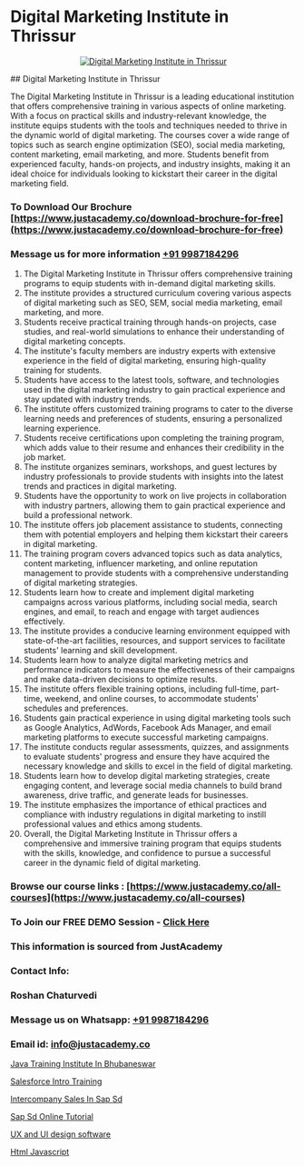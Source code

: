 # Digital Marketing Institute in Thrissur

<p align="center">
  <a href="https://justacademy.co/course-detail/digital-marketing">
    <img src="https://justacademy.co/storage2/course_image/1676636720_course_image.webp" alt="Digital Marketing Institute in Thrissur">
  </a>
</p>
## Digital Marketing Institute in Thrissur

The Digital Marketing Institute in Thrissur is a leading educational institution that offers comprehensive training in various aspects of online marketing. With a focus on practical skills and industry-relevant knowledge, the institute equips students with the tools and techniques needed to thrive in the dynamic world of digital marketing. The courses cover a wide range of topics such as search engine optimization (SEO), social media marketing, content marketing, email marketing, and more. Students benefit from experienced faculty, hands-on projects, and industry insights, making it an ideal choice for individuals looking to kickstart their career in the digital marketing field.
### To Download Our Brochure [https://www.justacademy.co/download-brochure-for-free](https://www.justacademy.co/download-brochure-for-free)
### Message us for more information [+91 9987184296](https://api.whatsapp.com/send?phone=919987184296)
1) The Digital Marketing Institute in Thrissur offers comprehensive training programs to equip students with in-demand digital marketing skills.
2) The institute provides a structured curriculum covering various aspects of digital marketing such as SEO, SEM, social media marketing, email marketing, and more.
3) Students receive practical training through hands-on projects, case studies, and real-world simulations to enhance their understanding of digital marketing concepts.
4) The institute's faculty members are industry experts with extensive experience in the field of digital marketing, ensuring high-quality training for students.
5) Students have access to the latest tools, software, and technologies used in the digital marketing industry to gain practical experience and stay updated with industry trends.
6) The institute offers customized training programs to cater to the diverse learning needs and preferences of students, ensuring a personalized learning experience.
7) Students receive certifications upon completing the training program, which adds value to their resume and enhances their credibility in the job market.
8) The institute organizes seminars, workshops, and guest lectures by industry professionals to provide students with insights into the latest trends and practices in digital marketing.
9) Students have the opportunity to work on live projects in collaboration with industry partners, allowing them to gain practical experience and build a professional network.
10) The institute offers job placement assistance to students, connecting them with potential employers and helping them kickstart their careers in digital marketing.
11) The training program covers advanced topics such as data analytics, content marketing, influencer marketing, and online reputation management to provide students with a comprehensive understanding of digital marketing strategies.
12) Students learn how to create and implement digital marketing campaigns across various platforms, including social media, search engines, and email, to reach and engage with target audiences effectively.
13) The institute provides a conducive learning environment equipped with state-of-the-art facilities, resources, and support services to facilitate students' learning and skill development.
14) Students learn how to analyze digital marketing metrics and performance indicators to measure the effectiveness of their campaigns and make data-driven decisions to optimize results.
15) The institute offers flexible training options, including full-time, part-time, weekend, and online courses, to accommodate students' schedules and preferences.
16) Students gain practical experience in using digital marketing tools such as Google Analytics, AdWords, Facebook Ads Manager, and email marketing platforms to execute successful marketing campaigns.
17) The institute conducts regular assessments, quizzes, and assignments to evaluate students' progress and ensure they have acquired the necessary knowledge and skills to excel in the field of digital marketing.
18) Students learn how to develop digital marketing strategies, create engaging content, and leverage social media channels to build brand awareness, drive traffic, and generate leads for businesses.
19) The institute emphasizes the importance of ethical practices and compliance with industry regulations in digital marketing to instill professional values and ethics among students.
20) Overall, the Digital Marketing Institute in Thrissur offers a comprehensive and immersive training program that equips students with the skills, knowledge, and confidence to pursue a successful career in the dynamic field of digital marketing.

### Browse our course links : [https://www.justacademy.co/all-courses](https://www.justacademy.co/all-courses) 
### To Join our FREE DEMO Session - [Click Here](https://www.justacademy.co/register-for-course-demo)


### This information is sourced from JustAcademy
### Contact Info:
### Roshan Chaturvedi
### Message us on Whatsapp: [+91 9987184296](https://api.whatsapp.com/send?phone=919987184296)
### Email id: [info@justacademy.co](mailto:info@justacademy.co)
                
[Java Training Institute In Bhubaneswar](https://www.linkedin.com/pulse/java-training-institute-bhubaneswar-justacademy-ahmedabad-ftuze?trackingId=JUyZIu%2F12NvpyEfQ2kXtbA%3D%3D&lipi=urn%3Ali%3Apage%3Ad_flagship3_company_admin%3BBLvwE5WSQ1yNRcYM20AJ%2Fw%3D%3D)

[Salesforce Intro Training](https://www.linkedin.com/pulse/salesforce-intro-training-justacademy-bay-area-ha1dc?trackingId=CO0%2BjFpvqYi9eijPuguKwg%3D%3D&lipi=urn%3Ali%3Apage%3Ad_flagship3_company_admin%3BUI98nTeyST%2B7oemIDF0TUQ%3D%3D)

[Intercompany Sales In Sap Sd](https://medium.com/@akanshapatil/intercompany-sales-in-sap-sd-bd590fadea3e)

[Sap Sd Online Tutorial](https://medium.com/@mistersumit961/sap-sd-online-tutorial-d91ec2bceb9c)

[UX and UI design software](https://justacademyin.github.io/justacademy/ux-and-ui-design-software)

[Html Javascript](https://justacademyin.github.io/justacademy/html-javascript)

